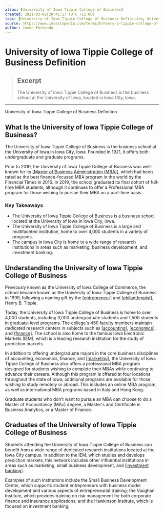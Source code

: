 ```yaml
---
alias: [University of Iowa Tippie College of Business]
created: 2021-03-02T20:41:17 (UTC +11:00)
tags: [University of Iowa Tippie College of Business Definition, University of Iowa Tippie College of Business Definition]
source: https://www.investopedia.com/terms/h/henry-b-tippie-college-of-business-the-university-of-michigan.asp
author: Jason Fernando
---
```


# University of Iowa Tippie College of Business Definition

> ## Excerpt
> The University of Iowa Tippie College of Business is the business school at the University of Iowa, located in Iowa City, Iowa.

---

University of Iowa Tippie College of Business Definition
## What Is the University of Iowa Tippie College of Business?

The University of Iowa Tippie College of Business is the business school at the University of Iowa in Iowa City, Iowa. Founded in 1921, it offers both undergraduate and graduate programs.

Prior to 2019, the University of Iowa Tippie College of Business was well-known for its [[Master of Business Administration (MBA)]](https://www.investopedia.com/terms/m/mba.asp), which had been rated as the best finance-focused MBA program in the world by the Financial Times in 2016. In 2019, the school graduated its final cohort of full-time MBA students, although it continues to offer a Professional MBA program for those wishing to pursue their MBA on a part-time basis.

### Key Takeaways

-   The University of Iowa Tippie College of Business is a business school located at the University of Iowa in Iowa City, Iowa.
-   The University of Iowa Tippie College of Business is a large and multifaceted institution, home to over 4,000 students in a variety of programs.
-   The campus in Iowa City is home to a wide range of research institutions in areas such as marketing, business development, and investment banking.

## Understanding the University of Iowa Tippie College of Business

Previously known as the University of Iowa College of Commerce, the school became known as the University of Iowa Tippie College of Business in 1999, following a naming gift by the [[entrepreneur]](https://www.investopedia.com/terms/e/entrepreneur.asp) and [[philanthropist]](https://www.investopedia.com/philanthropy-4689685), Henry B. Tippie.

Today, the University of Iowa Tippie College of Business is home to over 4,000 students, including 3,000 undergraduate students and 1,500 students in graduate-level programs. The college's 450 faculty members maintain dedicated research centers in subjects such as [[accounting]](https://www.investopedia.com/terms/f/financialaccounting.asp), [[economics]](https://www.investopedia.com/terms/e/economics.asp), and [[finance]](https://www.investopedia.com/terms/f/finance.asp). The school is also home to the famous Iowa Electronic Markets (IEM), which is a leading research institution for the study of prediction markets.

In addition to offering undergraduate majors in the core business disciplines of accounting, economics, finance, and [[marketing]](https://www.investopedia.com/terms/m/marketing.asp), the University of Iowa Tippie College of Business also offers a professional MBA program designed for students wishing to complete their MBAs while continuing to advance their careers. Although this program is offered at four locations throughout the state of Iowa, additional programs are available for those wishing to study remotely or abroad. This includes an online MBA program, as well as international MBA programs based in Italy and Hong Kong.

Graduate students who don't want to pursue an MBA can choose to do a Master of Accountancy (MAc) degree, a Master's and Certificate in Business Analytics, or a Master of Finance.

## Graduates of the University of Iowa Tippie College of Business

Students attending the University of Iowa Tippie College of Business can benefit from a wide range of dedicated research institutions located at the Iowa City campus. In addition to the IEM, which studies and develops prediction markets, this network includes other influential institutions in areas such as marketing, small business development, and [[investment banking]](https://www.investopedia.com/terms/i/investment-banking.asp).

Examples of such institutions include the Small Business Development Center, which supports student entrepreneurs with business model development and various aspects of entrepreneurial training; the Vaughan Institute, which provides training on risk management for both corporate finance and insurance applications; and the Hawkinson Institute, which is focused on investment banking.
